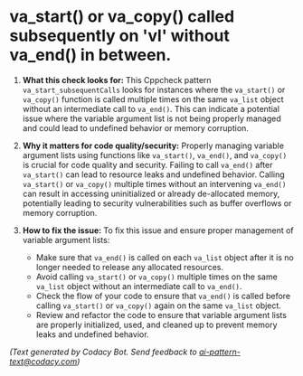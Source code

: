 # va_start() or va_copy() called subsequently on 'vl' without va_end() in between.

1. **What this check looks for:**
   This Cppcheck pattern `va_start_subsequentCalls` looks for instances where the `va_start()` or `va_copy()` function is called multiple times on the same `va_list` object without an intermediate call to `va_end()`. This can indicate a potential issue where the variable argument list is not being properly managed and could lead to undefined behavior or memory corruption.

2. **Why it matters for code quality/security:**
   Properly managing variable argument lists using functions like `va_start()`, `va_end()`, and `va_copy()` is crucial for code quality and security. Failing to call `va_end()` after `va_start()` can lead to resource leaks and undefined behavior. Calling `va_start()` or `va_copy()` multiple times without an intervening `va_end()` can result in accessing uninitialized or already de-allocated memory, potentially leading to security vulnerabilities such as buffer overflows or memory corruption.

3. **How to fix the issue:**
   To fix this issue and ensure proper management of variable argument lists:
   - Make sure that `va_end()` is called on each `va_list` object after it is no longer needed to release any allocated resources.
   - Avoid calling `va_start()` or `va_copy()` multiple times on the same `va_list` object without an intermediate call to `va_end()`.
   - Check the flow of your code to ensure that `va_end()` is called before calling `va_start()` or `va_copy()` again on the same `va_list` object.
   - Review and refactor the code to ensure that variable argument lists are properly initialized, used, and cleaned up to prevent memory leaks and undefined behavior.

_(Text generated by Codacy Bot. Send feedback to ai-pattern-text@codacy.com)_
